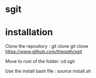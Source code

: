 # sgit

# installation

Clone the repository : git clone git clone https://www.github.com/theopth/sgit

Move to root of the folder: cd sgit

Use the install bash file : source install.sh
